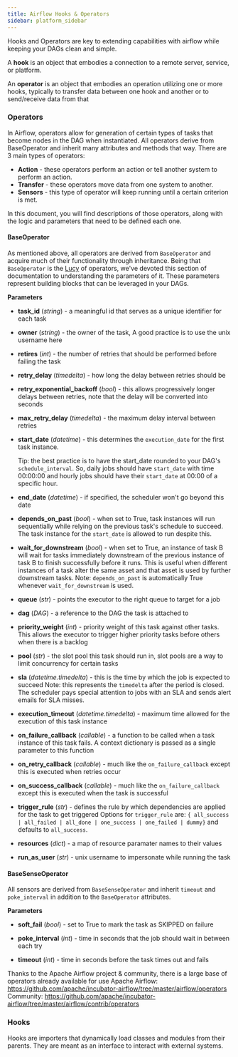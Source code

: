 ```yaml
---
title: Airflow Hooks & Operators
sidebar: platform_sidebar
---
```

Hooks and Operators are key to extending capabilities with airflow while keeping your DAGs clean and simple.

A **hook** is an object that embodies a connection to a remote server, service, or platform.

An **operator** is an object that embodies an operation utilizing one or more hooks, typically to transfer data between one hook and another or to send/receive data from that

### Operators
In Airflow, operators allow for generation of certain types of tasks that become nodes in the DAG when instantiated. All operators derive from BaseOperator and inherit many attributes and methods that way. There are 3 main types of operators:
  * **Action** - these operators perform an action or tell another system to perform an action.
  * **Transfer** - these operators move data from one system to another.
  * **Sensors** - this type of operator will keep running until a certain criterion is met.


In this document, you will find descriptions of those operators, along with the logic and parameters that need to be defined each one.

#### BaseOperator
As mentioned above, all operators are derived from `BaseOperator` and acquire much of their functionality through inheritance. Being that `BaseOperator` is the [Lucy](https://en.wikipedia.org/wiki/Lucy_(Australopithecus)) of operators, we've devoted this section of documentation to understanding the parameters of it. These parameters represent building blocks that can be leveraged in your DAGs.

**Parameters**

  * **task_id** (_string_) - a meaningful id that serves as a unique identifier for each task

  * **owner** (_string_) - the owner of the task, A good practice is to use the unix username here
  
  * **retires** (_int_) - the number of retries that should be performed before failing the task
  
  * **retry_delay** (_timedelta_) - how long the delay between retries should be
  
  * **retry_exponential_backoff** (_bool_) - this allows progressively longer delays between retries, note that the delay will be converted into seconds
  
  * **max_retry_delay** (_timedelta_) - the maximum delay interval between retries
  
  * **start_date** (_datetime_) - this determines the `execution_date` for the first task instance.
  
      Tip: the best practice is to have the start_date rounded to your DAG's `schedule_interval`. So, daily jobs should have `start_date` with time 00:00:00 and hourly jobs should have their `start_date` at 00:00 of a specific hour.
  
  * **end_date** (_datetime_) - if specified, the scheduler won't go beyond this date
  
  * **depends_on_past** (_bool_) - when set to True, task instances will run sequentially while relying on the previous task's schedule to succeed. The task instance for the `start_date` is allowed to run despite this.
  
  * **wait_for_downstream** (_bool_) - when set to True, an instance of task B will wait for tasks immediately downstream of the previous instance of task B to finish successfully before it runs. This is useful when different instances of a task alter the same asset and that asset is used by further downstream tasks.
      Note: `depends_on_past` is automatically True whenever `wait_for_downstream` is used.
  
  * **queue** (_str_) - points the executor to the right queue to target for a job
  
  * **dag** (_DAG_) - a reference to the DAG the task is attached to
  
  * **priority_weight** (_int_) - priority weight of this task against other tasks. This allows the executor to trigger higher priority tasks before others when there is a backlog
  
  * **pool** (_str_) - the slot pool this task should run in, slot pools are a way to limit concurrency for certain tasks
  
  * **sla** (_datetime.timedelta_) - this is the time by which the job is expected to succeed
      Note: this represents the `timedelta` after the period is closed. The scheduler pays special attention to jobs with an SLA and sends alert emails for SLA misses.
  
  * **execution_timeout** (_datetime.timedelta_) - maximum time allowed for the execution of this task instance
  
  * **on_failure_callback** (_callable_) - a function to be called when a task instance of this task fails. A context dictionary is passed as a single parameter to this function
  
  * **on_retry_callback** (_callable_) - much like the `on_failure_callback` except this is executed when retries occur
  
  * **on_success_callback** (_callable_) - much like the `on_failure_callback` except this is executed when the task is successful
  
  * **trigger_rule** (_str_) - defines the rule by which dependencies are applied for the task to get triggered
      Options for `trigger_rule` are: `{ all_success | all_failed | all_done | one_success | one_failed | dummy}` and defaults to `all_success`.
  
  * **resources** (_dict_) - a map of resource paramater names to their values
  
  * **run_as_user** (_str_) - unix username to impersonate while running the task

  #### BaseSenseOperator

  All sensors are derived from `BaseSenseOperator` and inherit `timeout` and `poke_interval` in addition to the `BaseOperator` attributes.

  **Parameters**

  * **soft_fail** (_bool_) - set to True to mark the task as SKIPPED on failure

  * **poke_interval** (_int_) - time in seconds that the job should wait in between each try

  * **timeout** (_int_) - time in seconds before the task times out and fails

  Thanks to the Apache Airflow project & community, there is a large base of operators already available for use
      Apache Airflow: https://github.com/apache/incubator-airflow/tree/master/airflow/operators
      Community: https://github.com/apache/incubator-airflow/tree/master/airflow/contrib/operators

  ### Hooks
  
  Hooks are importers that dynamically load classes and modules from their parents. They are meant as an interface to interact with external systems.
